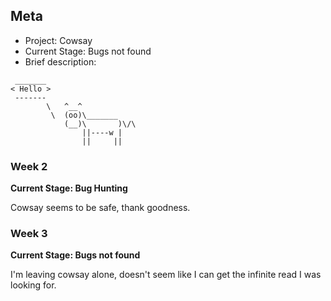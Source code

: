## Meta
* Project: Cowsay 
* Current Stage: Bugs not found
* Brief description: 
```
 _______
< Hello >
 -------
        \   ^__^
         \  (oo)\_______
            (__)\       )\/\
                ||----w |
                ||     ||
```


### Week 2

**Current Stage: Bug Hunting**

Cowsay seems to be safe, thank goodness.

### Week 3

**Current Stage: Bugs not found**

I'm leaving cowsay alone, doesn't seem like I can get the infinite read I was looking for.
